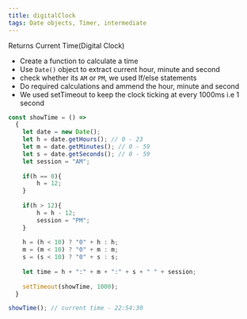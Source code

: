 ```yaml
---
title: digitalClock
tags: Date objects, Timer, intermediate
---
```


Returns Current Time(Digital Clock)

- Create a function to calculate a time
- Use `Date()` object to extract current hour, minute and second
- check whether its `AM` or `PM`, we used If/else statements
- Do required calculations and ammend the hour, minute and second
- We used setTimeout to keep the clock ticking at every 1000ms i.e 1 second

```js
const showTime = () =>
  {
    let date = new Date();
    let h = date.getHours(); // 0 - 23
    let m = date.getMinutes(); // 0 - 59
    let s = date.getSeconds(); // 0 - 59
    let session = "AM";
    
    if(h == 0){
        h = 12;
    }
    
    if(h > 12){
        h = h - 12;
        session = "PM";
    }
    
    h = (h < 10) ? "0" + h : h;
    m = (m < 10) ? "0" + m : m;
    s = (s < 10) ? "0" + s : s;
    
    let time = h + ":" + m + ":" + s + " " + session;
    
    setTimeout(showTime, 1000);
  }
```

```js
showTime(); // current time - 22:54:30
```
